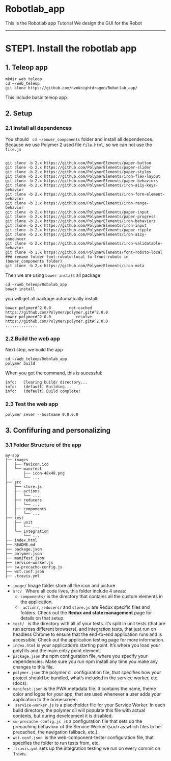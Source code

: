 # Robotlab_app
This is the Robotlab app Tutorial We design the GUI for the Robot

-----------------------------------------------------
# STEP1. Install the robotlab app

## 1. Teleop app
```
mkdir web_teleop
cd ~/web_teleop
git clone https://github.com/nvnknightdragon/Robotlab_app/
```
This include basic teleop app

## 2. Setup 
### 2.1 Install all dependences
You should ``` cd ~/bower_components``` folder and install all dependences. Because we use Polymer 2 used file ```file.html```, so we can not use the ```file.js```
```

git clone -b 2.x https://github.com/PolymerElements/paper-button
git clone -b 2.x https://github.com/PolymerElements/paper-slider
git clone -b 2.x https://github.com/PolymerElements/paper-styles
git clone -b 2.x https://github.com/PolymerElements/iron-flex-layout
git clone -b 2.x https://github.com/PolymerElements/paper-behaviors
git clone -b 2.x https://github.com/PolymerElements/iron-a11y-keys-behavior
git clone -b 2.x https://github.com/PolymerElements/iron-form-element-behavior
git clone -b 2.x https://github.com/PolymerElements/iron-range-behavior
git clone -b 2.x https://github.com/PolymerElements/paper-input
git clone -b 2.x https://github.com/PolymerElements/paper-progress
git clone -b 2.x https://github.com/PolymerElements/iron-behaviors
git clone -b 2.x https://github.com/PolymerElements/iron-input
git clone -b 2.x https://github.com/PolymerElements/paper-ripple
git clone -b 2.x https://github.com/PolymerElements/iron-a11y-announcer
git clone -b 2.x https://github.com/PolymerElements/iron-validatable-behavior
git clone -b 1.x https://github.com/PolymerElements/font-roboto-local
### rename folder font-roboto-local to front-roboto in (bower_components folder)
git clone -b 2.x https://github.com/PolymerElements/iron-meta

```
Then we are using ```bower install``` all package

```
cd ~/web_teleop/Robolab_app
bower install
```
you will get all package automatically install:
```
bower polymer#^2.0.0        not-cached https://github.com/Polymer/polymer.git#^2.0.0
bower polymer#^2.0.0           resolve https://github.com/Polymer/polymer.git#^2.0.0
..............

```
### 2.2 Build the web app
Next step, we build the app
```
cd ~/web_teleop/Robolab_app
polymer build
```
When you got the command, this is sucessful:
```
info:	Clearing build/ directory...
info:	(default) Building...
info:	(default) Build complete!

```
### 2.3 Test the web app
```
polymer sever --hostname 0.0.0.0
```

## 3. Confifuring and personalizing
 ### 3.1 Folder Structure of the app
 ```
 my-app
├── images
│   ├── favicon.ico
│   └── manifest
│       ├── icon-48x48.png
│       └── ...
├── src
│   ├── store.js
│   ├── actions
│   │   └── ...
│   ├── reducers
│   │   └── ...
│   ├── components
│   │   └── ...
├── test
│   ├── unit
│   │   └── ...
│   └── integration
│       └── ...
├── index.html
├── README.md
├── package.json
├── polymer.json
├── manifest.json
├── service-worker.js
├── sw-precache-config.js
├── wct.conf.json
├── .travis.yml
 ```
 - ```image/``` Image folder store all the icon and picture
 - ```src/ ``` Where all code lives, this folder include 4 areas:
    - ```components/``` is the directory that contains all the custom elements in the application.
    - ``` action/```, ```reducers/``` and ```store.js``` are Redux specific files and folders. Check out the **Redux and state management** page for details on that setup.
 - ```test/ ``` is the directory with all of your tests. it’s split in unit tests (that are run across different browsers), and integration tests, that just run on headless Chrome to ensure that the end-to-end application runs and is accessible. Check out the application testing page for more information.
 - ```index.html``` is your application’s starting point. It’s where you load your polyfills and the main entry point element.
 - ```package.json```  the npm configuration file, where you specify your dependencies. Make sure you run npm install any time you make any changes to this file.
 - ```polymer.json``` the polymer cli configuration file, that specifies how your project should be bundled, what’s included in the service worker, etc. (docs).
 - ```manifest.json``` is the PWA metadata file. It contains the name, theme color and logos for your app, that are used whenever a user adds your application to the homescreen.
 - ``` service-worker.js```  is a placeholder file for your Service Worker. In each build directory, the polymer cli will populate this file with actual contents, but during development it is disabled.
 - ```sw-precache-config.js ```  is a configuration file that sets up the precaching behaviour of the Service Worker (such as which files to be precached, the navigation fallback, etc.).
 - ```wct.conf.json ```is the web-component-tester configuration file, that specifies the folder to run tests from, etc.
 - ```.travis.yml``` sets up the integration testing we run on every commit on Travis.
